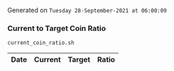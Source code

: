 Generated on `Tuesday 28-September-2021 at 06:00:09`

### Current to Target Coin Ratio
`current_coin_ratio.sh`

Date|Current|Target|Ratio
---|---|---|---

